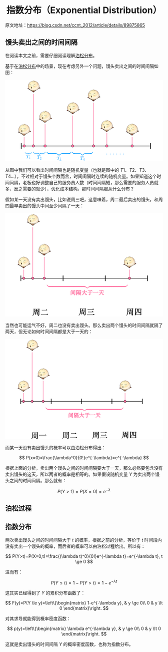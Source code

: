 # <center>指数分布（Exponential Distribution）</center>

原文地址：<https://blog.csdn.net/ccnt_2012/article/details/89875865>



## 馒头卖出之间的时间间隔

在阅读本文之前，需要仔细阅读理解[泊松分布](./poisson_distribution.md)。

基于在[泊松分布](./poisson_distribution.md)中的场景，现在考虑另外一个问题，馒头卖出之间的时间间隔如图：

![](assets/12.png)

从图中我们可以看出时间间隔也是随机变量（也就是图中的 $T1、T2、T3、T4 \dots$），不过相对于馒头个数而言，时间间隔时连续的随机变量。如果知道这个时间间隔，老板也好调整自己的服务员人数（时间间隔短，那么需要的服务人员就多，反之需要的就少），优化成本结构。那时间间隔服从什么分布？

假如某一天没有卖出馒头，比如说周三吧，这意味着，周二最后卖出的馒头，和周四最早卖出的馒头中间至少间隔了一天：

![](assets/13.png)

当然也可能运气不好，周二也没有卖出馒头。那么卖出两个馒头的时间间隔就隔了两天，但无论如何时间间隔都是大于一天的：

![](assets/14.png)

而某一天没有卖出馒头的概率可以由泊松分布得出：

$$
P(x=0)=\frac{\lambda^0}{0!}e^{-\lambda}=e^{-\lambda}
$$

根据上面的分析，卖出两个馒头之间的时间间隔要大于一天，那么必然要包含没有卖出馒头的这天，所以两者的概率是相等的。如果假设随机变量 $Y$ 为卖出两个馒头之间的时间间隔。那么就有：

$$
P(Y>1)=P(X=0)=e^{-\lambda}
$$



## 泊松过程

## 指数分布

两次卖出馒头之间的时间间隔大于 $t$ 的概率，根据之前的分析，等价于 $t$ 时间段内没有卖出一个馒头的概率，而后者的概率可以由泊松过程给出。所以有：

$$
P(Y>t)=P(X=0,t)=\frac{(\lambda t)^0}{0!}e^{-\lambda t}=e^{-\lambda t}, t \ge 0
$$

进而有：

$$
P(Y \le t)=1-P(Y > t)=1-e^{-\lambda t}
$$

这其实已经得到了 $Y$ 的累积分布函数了：

$$
F(y)=P(Y \le y)=\left\{\begin{matrix}
1-e^{-\lambda y}, & y \ge 0\\ 
0 & y \lt 0
\end{matrix}\right.
$$

对其求导就能得到概率密度函数：

$$
p(y)=\left\{\begin{matrix}
\lambda e^{-\lambda y}, & y \ge 0\\ 
0 & y \lt 0
\end{matrix}\right.
$$

这就是卖出馒头的时间间隔 $Y$ 的概率密度函数，也称为指数分布。

